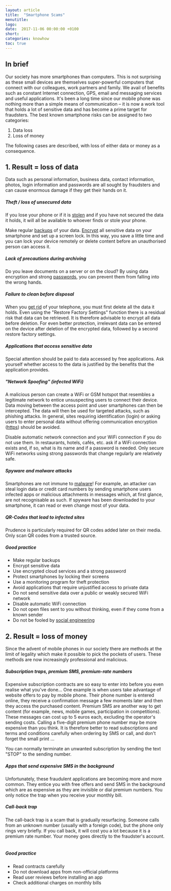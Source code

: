 ```yaml
---
layout: article
title:  "Smartphone Scams"
menutitle:
logo:
date:  2017-11-06 00:00:00 +0100
short:
categories: knowhow
toc: true
---
```

## In brief
Our society has more smartphones than computers. This is not surprising as these small devices are themselves super-powerful computers that connect with our colleagues, work partners and family.
We avail of benefits such as constant Internet connection, GPS, email and messaging services and useful applications. It's been a long time since our mobile phone was nothing more than a simple means of communication – it is now a work tool that holds a lot of sensitive data and has become a prime target for fraudsters.
The best known smartphone risks can be assigned to two categories:

1. Data loss
2. Loss of money

The following cases are described, with loss of either data or money as a consequence.

## 1. Result = loss of data
Data such as personal information, business data, contact information, photos, login information and passwords are all sought by fraudsters and can cause enormous damage if they get their hands on it.

##### Theft / loss of unsecured data
If you lose your phone or if it is [stolen](-) and if you have not secured the data it holds, it will all be available to whoever finds or stole your phone.

Make regular [backups](-) of your data. [Encrypt](-) all sensitive data on your smartphone and set up a screen lock. In this way, you save a little time and you can lock your device remotely or delete content before an unauthorised person can access it.

##### Lack of precautions during archiving
Do you leave documents on a server or on the cloud? By using data encryption and strong [passwords](-), you can prevent them from falling into the wrong hands.

##### Failure to clean before disposal
When you [get rid](-)  of your telephone, you must first delete all the data it holds. Even using the "Restore Factory Settings" function there is a residual risk that data can be retrieved. It is therefore advisable to encrypt all data before deletion. For even better protection, irrelevant data can be entered on the device after deletion of the encrypted data, followed by a second restore factory settings.

##### Applications that access sensitive data
Special attention should be paid to data accessed by free applications. Ask yourself whether access to the data is justified by the benefits that the application provides.

##### "Network Spoofing" (infected WiFi)
A malicious person can create a WiFi or GSM hotspot that resembles a legitimate network to entice unsuspecting users to connect their device. Data moving between the access point and user smartphones can then be intercepted. The data will then be used for targeted attacks, such as phishing attacks. In general, sites requiring identification (login) or asking users to enter personal data without offering communication encryption ([https](-)) should be avoided.

Disable automatic network connection and your WiFi connection if you do not use them. In restaurants, hotels, cafés, etc. ask if a WiFi connection exists and, if so, what is its name and if a password is needed. Only secure WiFi networks using strong passwords that change regularly are relatively safe.

##### Spyware and malware attacks
Smartphones are not immune to [malware](-)! For example, an attacker can steal login data or credit card numbers by sending smartphone users infected apps or malicious attachments in messages which, at first glance, are not recognisable as such. If spyware has been downloaded to your smartphone, it can read or even change most of your data.

##### QR-Codes that lead to infected sites
Prudence is particularly required for QR codes added later on their media. Only scan QR codes from a trusted source.

##### Good practice
* Make regular backups
* Encrypt sensitive data
* Use encrypted cloud services and a strong password
* Protect smartphones by locking their screens
* Use a monitoring program for theft protection
* Avoid applications that require unjustified access to private data
* Do not send sensitive data over a public or weakly secured WiFi network
* Disable automatic WiFi connection
* Do not open files sent to you without thinking, even if they come from a known sender
* Do not be fooled by [social engineering](-)

## 2. Result = loss of money
Since the advent of mobile phones in our society there are methods at the limit of legality which make it possible to pick the pockets of users. These methods are now increasingly professional and malicious.

##### Subscription traps, premium SMS, premium-rate numbers
Expensive subscription contracts are so easy to enter into before you even realise what you've done... One example is when users take advantage of website offers to pay by mobile phone. Their phone number is entered online, they receive a confirmation message a few moments later and then they access the purchased content. Premium SMS are another way to get content (for example, news, mobile games, participation in competitions). These messages can cost up to 5 euros each, excluding the operator's sending costs. Calling a five-digit premium phone number may be more expensive than you think. It is therefore better to read subscriptions and terms and conditions carefully when ordering by SMS or call, and don't forget the small print ...

You can normally terminate an unwanted subscription by sending the text "STOP" to the sending number.

##### Apps that send expensive SMS in the background
Unfortunately, these fraudulent applications are becoming more and more common. They entice you with free offers and send SMS in the background which are as expensive as they are invisible or dial premium numbers. You only notice the trap when you receive your monthly bill.

##### Call-back trap
The call-back trap is a scam that is gradually resurfacing. Someone calls from an unknown number (usually with a foreign code), but the phone only rings very briefly. If you call back, it will cost you a lot because it is a premium rate number. Your money goes directly to the fraudster's account.
 
##### Good practice
* Read contracts carefully
* Do not download apps from non-official platforms
* Read user reviews before installing an app  
* Check additional charges on monthly bills
